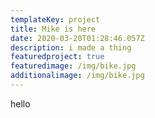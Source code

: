 ```yaml
---
templateKey: project
title: Mike is here
date: 2020-03-20T01:28:46.057Z
description: i made a thing
featuredproject: true
featuredimage: /img/bike.jpg
additionalimage: /img/bike.jpg
---
```

hello
